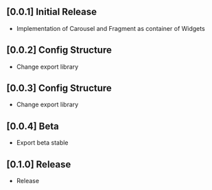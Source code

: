 ## [0.0.1] Initial Release
* Implementation of Carousel and Fragment as container of Widgets
## [0.0.2] Config Structure
* Change export library
## [0.0.3] Config Structure
* Change export library
## [0.0.4] Beta
* Export beta stable
## [0.1.0] Release
* Release

